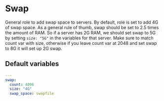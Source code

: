 # Swap
General role to add swap space to servers. By default, role is set to add 4G of swap space. As a general rule of thumb, swap should be set to 2.5 times the amount of RAM. So if a server has 2G RAM, we should set swap to 5G by setting `size: "5G"` in the variables for that server.
Make sure to match count var with size, otherwise if you leave count var at 2048 and set swap to 8G it will set up 2G swap.

<!--TOC-->
<!--ENDTOC-->

<!--ROLEVARS-->
## Default variables
```yaml
---
swap:
  count: 4096
  size: "4G"
  swap_space: swapfile

```

<!--ENDROLEVARS-->

